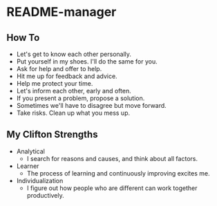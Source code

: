 # README-manager
## How To
* Let's get to know each other personally.
* Put yourself in my shoes. I'll do the same for you.
* Ask for help and offer to help.
* Hit me up for feedback and advice.
* Help me protect your time.
* Let's inform each other, early and often.
* If you present a problem, propose a solution.
* Sometimes we'll have to disagree but move forward.
* Take risks. Clean up what you mess up.
## My Clifton Strengths
* Analytical
  * I search for reasons and causes, and think about all factors.
* Learner
  * The process of learning and continuously improving excites me.
* Individualization
  * I figure out how people who are different can work together productively.
